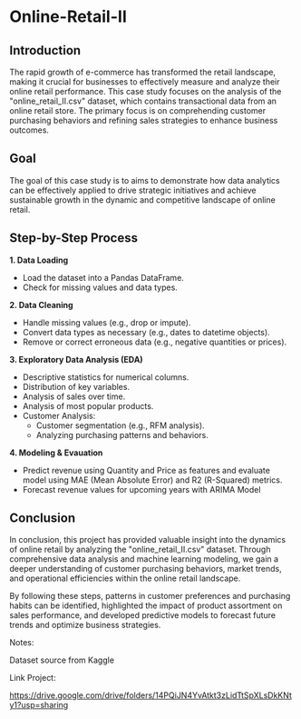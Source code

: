 # Online-Retail-II
## Introduction
The rapid growth of e-commerce has transformed the retail landscape, making it crucial for businesses to effectively measure and analyze their online retail performance. This case study focuses on the analysis of the "online_retail_II.csv" dataset, which contains transactional data from an online retail store. The primary focus is on comprehending customer purchasing behaviors and refining sales strategies to enhance business outcomes.
## Goal
The goal of this case study is to aims to demonstrate how data analytics can be effectively applied to drive strategic initiatives and achieve sustainable growth in the dynamic and competitive landscape of online retail.
## Step-by-Step Process
**1. Data Loading**
  * Load the dataset into a Pandas DataFrame.
  * Check for missing values and data types.

**2. Data Cleaning**
  * Handle missing values (e.g., drop or impute).
  * Convert data types as necessary (e.g., dates to datetime objects).
  * Remove or correct erroneous data (e.g., negative quantities or prices).

**3. Exploratory Data Analysis (EDA)**
  * Descriptive statistics for numerical columns.
  * Distribution of key variables.
  * Analysis of sales over time.
  * Analysis of most popular products.
  * Customer Analysis:
      * Customer segmentation (e.g., RFM analysis).
      * Analyzing purchasing patterns and behaviors.

**4. Modeling & Evauation**
  * Predict revenue using Quantity and Price as features and evaluate model using MAE (Mean Absolute Error) and R2 (R-Squared) metrics.
  * Forecast revenue values for upcoming years with ARIMA Model

## Conclusion
In conclusion, this project has provided valuable insight into the dynamics of online retail by analyzing the "online_retail_II.csv" dataset. Through comprehensive data analysis and machine learning modeling, we gain a deeper understanding of customer purchasing behaviors, market trends, and operational efficiencies within the online retail landscape.

By following these steps, patterns in customer preferences and purchasing habits can be identified, highlighted the impact of product assortment on sales performance, and developed predictive models to forecast future trends and optimize business strategies.

Notes:

Dataset source from Kaggle

Link Project:

https://drive.google.com/drive/folders/14PQiJN4YvAtkt3zLidTtSpXLsDkKNty1?usp=sharing
